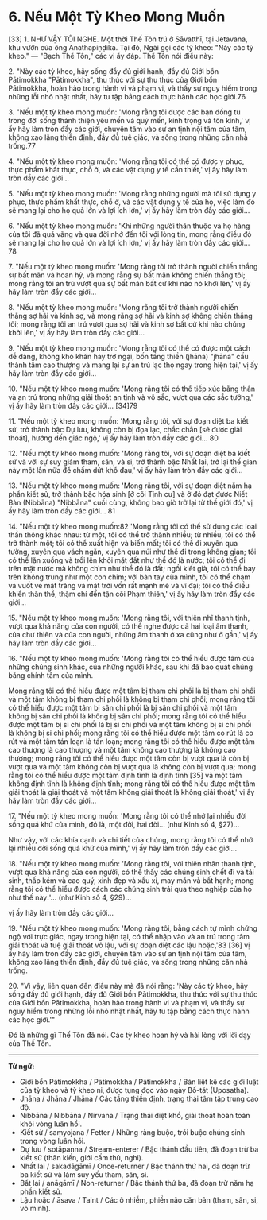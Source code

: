 # 6. Nếu Một Tỳ Kheo Mong Muốn

[33] 1. NHƯ VẬY TÔI NGHE. Một thời Thế Tôn
trú ở Sāvatthī, tại Jetavana, khu vườn của ông
Anāthapiṇḍika. Tại đó, Ngài gọi các tỳ kheo: "Này các tỳ kheo." —
"Bạch Thế Tôn," các vị ấy đáp. Thế Tôn nói điều này:

2\. "Này các tỳ kheo, hãy sống đầy đủ giới hạnh, đầy đủ
Giới bổn Pātimokkha "Pātimokkha", thu thúc với sự thu thúc của Giới bổn Pātimokkha,
hoàn hảo trong hành vi và phạm vi, và thấy sự nguy hiểm trong những lỗi nhỏ nhặt nhất,
hãy tu tập bằng cách thực hành các học giới.76

<!--p1-->
3\. "Nếu một tỳ kheo mong muốn: 'Mong rằng tôi được các bạn đồng tu trong đời sống thánh thiện yêu mến và quý mến,
kính trọng và tôn kính,' vị ấy hãy làm tròn đầy các giới, chuyên tâm vào sự an tịnh nội tâm
của tâm, không xao lãng thiền định, đầy đủ tuệ giác, và
sống trong những căn nhà trống.77

4\. "Nếu một tỳ kheo mong muốn: 'Mong rằng tôi có thể có được y phục,
thực phẩm khất thực, chỗ ở, và các vật dụng y tế cần thiết,' vị ấy hãy làm tròn đầy
các giới…

5\. "Nếu một tỳ kheo mong muốn: 'Mong rằng những người mà tôi sử dụng
y phục, thực phẩm khất thực, chỗ ở, và các vật dụng y tế
của họ, việc làm đó sẽ mang lại cho họ quả lớn và lợi ích lớn,' vị ấy hãy làm tròn đầy
các giới…

6\. "Nếu một tỳ kheo mong muốn: 'Khi những người thân thuộc và
họ hàng của tôi đã quá vãng và qua đời nhớ đến tôi với
lòng tin, mong rằng điều đó sẽ mang lại cho họ quả lớn và
lợi ích lớn,' vị ấy hãy làm tròn đầy các giới… 78

7\. "Nếu một tỳ kheo mong muốn: 'Mong rằng tôi trở thành người chiến thắng
sự bất mãn và hoan hỷ, và mong rằng sự bất mãn không chiến thắng tôi;
mong rằng tôi an trú vượt qua sự bất mãn bất cứ khi nào nó khởi lên,' vị
ấy hãy làm tròn đầy các giới…

8\. "Nếu một tỳ kheo mong muốn: 'Mong rằng tôi trở thành người chiến thắng
sợ hãi và kinh sợ, và mong rằng sợ hãi và kinh sợ không chiến thắng tôi;
mong rằng tôi an trú vượt qua sợ hãi và kinh sợ bất cứ khi nào chúng khởi lên,'
vị ấy hãy làm tròn đầy các giới…

<!--p3-->
9\. "Nếu một tỳ kheo mong muốn: 'Mong rằng tôi có thể có được
một cách dễ dàng, không khó khăn hay trở ngại, bốn tầng thiền (jhāna) "jhāna" cấu thành
tâm cao thượng và mang lại sự an trú lạc thọ ngay trong hiện tại,'
vị ấy hãy làm tròn đầy các giới…

10\. "Nếu một tỳ kheo mong muốn: 'Mong rằng tôi có thể tiếp xúc bằng thân
và an trú trong những giải thoát an tịnh và vô sắc,
vượt qua các sắc tướng,' vị ấy hãy làm tròn đầy các giới… [34]79

11\. "Nếu một tỳ kheo mong muốn: 'Mong rằng tôi, với sự đoạn diệt
ba kiết sử, trở thành bậc Dự lưu, không còn bị đọa lạc, chắc chắn [sẽ được giải thoát], hướng đến giác ngộ,'
vị ấy hãy làm tròn đầy các giới… 80

12\. "Nếu một tỳ kheo mong muốn: 'Mong rằng tôi, với sự đoạn diệt
ba kiết sử và với sự suy giảm tham, sân, và
si, trở thành bậc Nhất lai, trở lại thế gian này một lần nữa
để chấm dứt khổ đau,' vị ấy hãy làm tròn đầy các giới…

13\. "Nếu một tỳ kheo mong muốn: 'Mong rằng tôi, với sự đoạn diệt
năm hạ phần kiết sử, trở thành bậc hóa sinh
[ở cõi Tịnh cư] và ở đó đạt được Niết Bàn (Nibbāna) "Nibbāna" cuối cùng, không
bao giờ trở lại từ thế giới đó,' vị ấy hãy làm tròn đầy các giới… 81

<!--p3-->
14\. "Nếu một tỳ kheo mong muốn:82 'Mong rằng tôi có thể sử dụng các loại
thần thông khác nhau: từ một, tôi có thể trở thành
nhiều; từ nhiều, tôi có thể trở thành một; tôi có thể xuất hiện
và biến mất; tôi có thể đi xuyên qua tường, xuyên qua
vách ngăn, xuyên qua núi như thể đi trong không gian; tôi có thể
lặn xuống và trồi lên khỏi mặt đất như thể đó là nước; tôi có thể
đi trên mặt nước mà không chìm như thể đó là đất; ngồi
kiết già, tôi có thể bay trên không trung như một con chim; với bàn tay của mình,
tôi có thể chạm và vuốt ve mặt trăng và mặt trời vốn rất mạnh mẽ và
vĩ đại; tôi có thể điều khiển thân thể, thậm chí đến tận cõi Phạm thiên,' vị ấy hãy làm tròn đầy các giới…

15\. "Nếu một tỳ kheo mong muốn: 'Mong rằng tôi, với thiên nhĩ
thanh tịnh, vượt qua khả năng của con người, có thể nghe
được cả hai loại âm thanh, của chư thiên và của con người, những âm thanh
ở xa cũng như ở gần,' vị ấy hãy làm tròn đầy các giới…

16\. "Nếu một tỳ kheo mong muốn: 'Mong rằng tôi có thể hiểu được tâm
của những chúng sinh khác, của những người khác, sau khi đã bao quát chúng
bằng chính tâm của mình.

Mong rằng tôi có thể hiểu được một tâm bị tham chi phối là bị tham chi phối
và một tâm không bị tham chi phối là không bị tham chi phối;
mong rằng tôi có thể hiểu được một tâm bị sân chi phối là bị sân chi phối
và một tâm không bị sân chi phối là không bị sân chi phối;
mong rằng tôi có thể hiểu được một tâm bị si chi phối là bị si chi phối
và một tâm không bị si chi phối là không bị si chi phối; mong rằng tôi có thể hiểu được một tâm co rút là co rút
và một tâm tán loạn là tán loạn;
mong rằng tôi có thể hiểu được một tâm cao thượng là cao thượng
và một tâm không cao thượng là không cao thượng; mong rằng tôi có thể hiểu được một tâm còn bị vượt qua là còn bị vượt qua
và một tâm không còn bị vượt qua là không còn bị vượt qua;
mong rằng tôi có thể hiểu được một tâm định tĩnh là định tĩnh
[35] và một tâm không định tĩnh là không định tĩnh; mong rằng tôi
có thể hiểu được một tâm giải thoát là giải thoát và một
tâm không giải thoát là không giải thoát,' vị ấy hãy làm tròn đầy các giới…

17\. "Nếu một tỳ kheo mong muốn: 'Mong rằng tôi có thể nhớ lại nhiều
đời sống quá khứ của mình, đó là, một đời, hai đời… (như Kinh số 4, §27)…

Như vậy, với các khía cạnh và chi tiết của chúng, mong rằng tôi có thể nhớ lại
nhiều đời sống quá khứ của mình,' vị ấy hãy làm tròn đầy các giới…

18\. "Nếu một tỳ kheo mong muốn: 'Mong rằng tôi, với thiên nhãn
thanh tịnh, vượt qua khả năng của con người, có thể thấy các chúng sinh
chết đi và tái sinh, thấp kém và cao quý, xinh đẹp và
xấu xí, may mắn và bất hạnh; mong rằng tôi có thể hiểu được cách các chúng sinh
trải qua theo nghiệp của họ như thế này:'… (như Kinh số 4, §29)…

vị ấy hãy làm tròn đầy các giới…

19\. "Nếu một tỳ kheo mong muốn: 'Mong rằng tôi, bằng cách tự mình chứng ngộ với
trực giác, ngay trong hiện tại, có thể nhập vào và
an trú trong tâm giải thoát và tuệ giải thoát
vô lậu, với sự đoạn diệt các lậu hoặc,'83 [36] vị
ấy hãy làm tròn đầy các giới, chuyên tâm vào sự an tịnh nội tâm của tâm,
không xao lãng thiền định, đầy đủ tuệ giác, và sống trong
những căn nhà trống.

20\. "Vì vậy, liên quan đến điều này mà đã nói rằng:
'Này các tỳ kheo, hãy sống đầy đủ giới hạnh, đầy đủ
Giới bổn Pātimokkha, thu thúc với sự thu thúc của Giới bổn Pātimokkha,
hoàn hảo trong hành vi và phạm vi, và thấy sự nguy hiểm trong những lỗi nhỏ nhặt nhất,
hãy tu tập bằng cách thực hành các học giới.'"

Đó là những gì Thế Tôn đã nói. Các tỳ kheo
hoan hỷ và hài lòng với lời dạy của Thế Tôn.

---
**Từ ngữ:**
- Giới bổn Pātimokkha / Pātimokkha / Pātimokkha / Bản liệt kê các giới luật của tỳ kheo và tỳ kheo ni, được tụng đọc vào ngày Bố-tát (Uposatha).
- Jhāna / Jhāna / Jhāna / Các tầng thiền định, trạng thái tâm tập trung cao độ.
- Nibbāna / Nibbāna / Nirvana / Trạng thái diệt khổ, giải thoát hoàn toàn khỏi vòng luân hồi.
- Kiết sử / saṃyojana / Fetter / Những ràng buộc, trói buộc chúng sinh trong vòng luân hồi.
- Dự lưu / sotāpanna / Stream-enterer / Bậc thánh đầu tiên, đã đoạn trừ ba kiết sử (thân kiến, giới cấm thủ, nghi).
- Nhất lai / sakadāgāmī / Once-returner / Bậc thánh thứ hai, đã đoạn trừ ba kiết sử và làm suy yếu tham, sân, si.
- Bất lai / anāgāmī / Non-returner / Bậc thánh thứ ba, đã đoạn trừ năm hạ phần kiết sử.
- Lậu hoặc / āsava / Taint / Các ô nhiễm, phiền não căn bản (tham, sân, si, vô minh).
